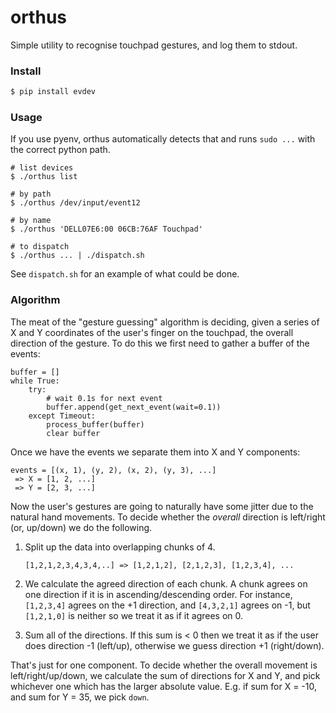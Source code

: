 # orthus

Simple utility to recognise touchpad gestures, and log them to stdout.

### Install

```sh
$ pip install evdev
```

### Usage

If you use pyenv, orthus automatically detects that and runs `sudo ...`
with the correct python path.

```
# list devices
$ ./orthus list

# by path
$ ./orthus /dev/input/event12

# by name
$ ./orthus 'DELL07E6:00 06CB:76AF Touchpad'

# to dispatch
$ ./orthus ... | ./dispatch.sh
```

See `dispatch.sh` for an example of what could be done.

### Algorithm

The meat of the "gesture guessing" algorithm is deciding, given a series of X and Y
coordinates of the user's finger on the touchpad, the overall direction of the gesture.
To do this we first need to gather a buffer of the events:

```
buffer = []
while True:
    try:
        # wait 0.1s for next event
        buffer.append(get_next_event(wait=0.1))
    except Timeout:
        process_buffer(buffer)
        clear buffer
```

Once we have the events we separate them into X and Y components:

```
events = [(x, 1), (y, 2), (x, 2), (y, 3), ...]
 => X = [1, 2, ...]
 => Y = [2, 3, ...]
```

Now the user's gestures are going to naturally have some jitter due to the natural hand
movements. To decide whether the _overall_ direction is left/right (or, up/down) we do
the following.

1. Split up the data into overlapping chunks of 4.

   ```
   [1,2,1,2,3,4,3,4,..] => [1,2,1,2], [2,1,2,3], [1,2,3,4], ...
   ```

2. We calculate the agreed direction of each chunk.
   A chunk agrees on one direction if it is in ascending/descending
   order. For instance, `[1,2,3,4]` agrees on the +1 direction, and `[4,3,2,1]`
   agrees on -1, but `[1,2,1,0]` is neither so we treat it as if it
   agrees on 0.

3. Sum all of the directions. If this sum is < 0 then we treat it as
   if the user does direction -1 (left/up), otherwise we guess direction
   +1 (right/down).

That's just for one component. To decide whether the overall movement is left/right/up/down,
we calculate the sum of directions for X and Y, and pick whichever one which has the larger
absolute value. E.g. if sum for X = -10, and sum for Y = 35, we pick `down`.
